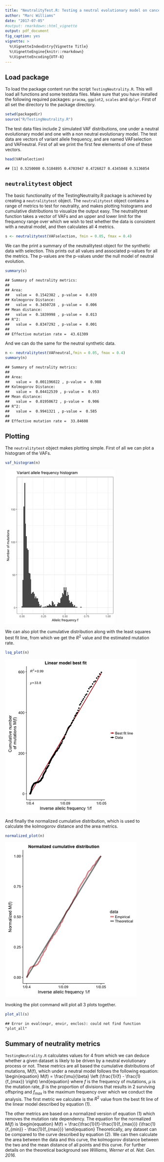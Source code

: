 ```yaml
---
title: "NeutralityTest.R: Testing a neutral evolutionary model on cancer sequencing data "
author: "Marc Williams"
date: "2017-07-05"
#output: rmarkdown::html_vignette
output: pdf_document
fig_caption: yes
vignette: >
  %\VignetteIndexEntry{Vignette Title}
  %\VignetteEngine{knitr::rmarkdown}
  %\VignetteEncoding{UTF-8}
---
```


## Load package

To load the package content run the script `TestingNeutrality.R`. This will load all functions and some testdata files. Make sure that you have installed the following required packages: `pracma`, `ggplot2`, `scales` and `dplyr`. First of all set the directory to the package directory.




```r
setwd(packagedir)
source("R/TestingNeutrality.R")
```

The test data files include 2 simulated VAF distributions, one under a neutral evolutionary model and one with a non neutral evolutionary model. The test data are vectors of variant allele frequency, and are named VAFselection and VAFneutral. First of all we print the first few elements of one of these vectors.


```r
head(VAFselection)
```

```
## [1] 0.5250000 0.5104895 0.4703947 0.4726027 0.4345048 0.5136054
```

## `neutralitytest` object

The basic functionality of the TestingNeutrality.R package is achieved by creating a `neutralitytest` object. The `neutralitytest` object contains a range of metrics to test for neutrality, and makes plotting histograms and cumulative distributions to visualize the output easy. The neutralitytest function takes a vector of VAFs and an upper and lower limit for the frequency range over which we wish to test whether the data is consistent with a neutral model, and then calculates all 4 metrics.


```r
s <- neutralitytest(VAFselection, fmin = 0.05, fmax = 0.4)
```
We can the print a summary of the neutralitytest object for the synthetic data with selection. This prints out all values and associated p-values for all the metrics. The p-values are the p-values under the null model of neutral evolution.


```r
summary(s)
```

```
## Summary of neutrality metrics: 
## 
## Area:
##   value =  0.1542382 , p-value =  0.039 
## Kolmogorov Distance:
##   value =  0.3450728 , p-value =  0.006 
## Mean distance:
##   value =  0.1839998 , p-value =  0.013 
## R^2:
##   value =  0.8347292 , p-value =  0.001 
## 
## Effective mutation rate =  43.61309
```
And we can do the same for the neutral synthetic data.

```r
n <- neutralitytest(VAFneutral,fmin = 0.05, fmax = 0.4)
summary(n)
```

```
## Summary of neutrality metrics: 
## 
## Area:
##   value =  0.001196022 , p-value =  0.988 
## Kolmogorov Distance:
##   value =  0.04412539 , p-value =  0.953 
## Mean distance:
##   value =  0.01950672 , p-value =  0.906 
## R^2:
##   value =  0.9941321 , p-value =  0.585 
## 
## Effective mutation rate =  33.84608
```

## Plotting

The `neutralitytest` object makes plotting simple. First of all we can plot a histogram of the VAFs.


```r
vaf_histogram(n)
```

![plot of chunk unnamed-chunk-7](figure/unnamed-chunk-7-1.png)

We can also plot the cumulative distribution along with the least squares best fit line, from which we get the $R^2$ value and the estimated mutation rate.


```r
lsq_plot(n)
```

![plot of chunk unnamed-chunk-8](figure/unnamed-chunk-8-1.png)

And finally the normalized cumulative distribution, which is used to calculate the kolmogorov distance and the area metrics.

```r
normalized_plot(n)
```

![plot of chunk unnamed-chunk-9](figure/unnamed-chunk-9-1.png)

Invoking the plot command will plot all 3 plots together.

```r
plot_all(s)
```

```
## Error in eval(expr, envir, enclos): could not find function "plot_all"
```

## Summary of neutrality metrics
`TestingNeutrality.R` calculates values for 4 from which we can deduce whether a given dataset is likely to be driven by a neutral evolutionary process or not. These metrics are all based the cumulative distributions of mutations, M(f), which under a neutral model follows the following equation:
\begin{equation}
M(f) = \frac{\mu}{\beta} \left (\frac{1}{f} - \frac{1}{f_{max}} \right)
\end{equation}
where $f$ is the frequency of mutations, $\mu$ is the mutation rate, $\beta$ is the proportion of divisions that results in 2 surviving offspring and $f_{max}$ is the maximum frequency over which we conduct the analysis. The first metric we calculate is the $R^2$ value from the best fit line of the linear model described by equation (1).

The other metrics are based on a normalized version of equation (1) which removes the mutation rate dependency. The equation for the normalized $M(f)$ is
\begin{equation}
M(f) = \frac{\frac{1}{f}-\frac{1}{f_{max}}} {\frac{1}{f_{min}} - \frac{1}{f_{max}}}
\end{equation}
Theoretically, any dataset can be compared to the curve described by equation (2). We can then calculate the area between the data and this curve, the kolmogorov distance between the two and the mean distance of all points and this curve. For further details on the theoretical background see _Williams, Werner et al. Nat. Gen. 2016._

